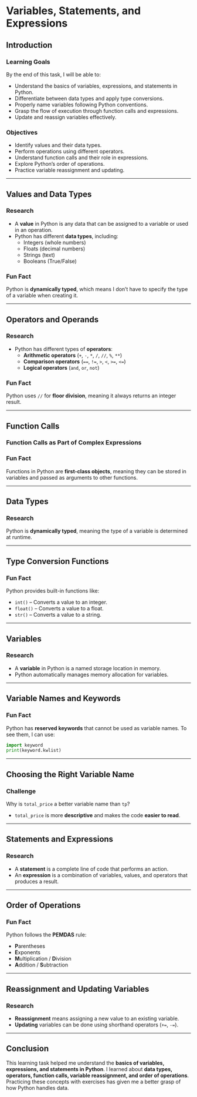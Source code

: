# Variables, Statements, and Expressions  

## **Introduction**  

### **Learning Goals**  
By the end of this task, I will be able to:  

- Understand the basics of variables, expressions, and statements in Python.  
- Differentiate between data types and apply type conversions.  
- Properly name variables following Python conventions.  
- Grasp the flow of execution through function calls and expressions.  
- Update and reassign variables effectively.  

### **Objectives**  
- Identify values and their data types.  
- Perform operations using different operators.  
- Understand function calls and their role in expressions.  
- Explore Python’s order of operations.  
- Practice variable reassignment and updating.  

---

## **Values and Data Types**  

### **Research**  
- A **value** in Python is any data that can be assigned to a variable or used in an operation.  
- Python has different **data types**, including:  
  - Integers (whole numbers)  
  - Floats (decimal numbers)  
  - Strings (text)  
  - Booleans (True/False)  

### **Fun Fact**  
Python is **dynamically typed**, which means I don’t have to specify the type of a variable when creating it.  

---

## **Operators and Operands**  

### **Research**  
- Python has different types of **operators**:  
  - **Arithmetic operators** (`+`, `-`, `*`, `/`, `//`, `%`, `**`)  
  - **Comparison operators** (`==`, `!=`, `>`, `<`, `>=`, `<=`)  
  - **Logical operators** (`and`, `or`, `not`)  

### **Fun Fact**  
Python uses `//` for **floor division**, meaning it always returns an integer result.  

---

## **Function Calls**  

### **Function Calls as Part of Complex Expressions**  

### **Fun Fact**  
Functions in Python are **first-class objects**, meaning they can be stored in variables and passed as arguments to other functions.  

---

## **Data Types**  

### **Research**  
Python is **dynamically typed**, meaning the type of a variable is determined at runtime.  

---

## **Type Conversion Functions**  

### **Fun Fact**  
Python provides built-in functions like:  
- `int()` – Converts a value to an integer.  
- `float()` – Converts a value to a float.  
- `str()` – Converts a value to a string.  

---

## **Variables**  

### **Research**  
- A **variable** in Python is a named storage location in memory.  
- Python automatically manages memory allocation for variables.  

---

## **Variable Names and Keywords**  

### **Fun Fact**  
Python has **reserved keywords** that cannot be used as variable names. To see them, I can use:  

```python
import keyword
print(keyword.kwlist)
```

---

## **Choosing the Right Variable Name**  

### **Challenge**  
Why is `total_price` a better variable name than `tp`?  
- `total_price` is more **descriptive** and makes the code **easier to read**.  

---

## **Statements and Expressions**  

### **Research**  
- A **statement** is a complete line of code that performs an action.  
- An **expression** is a combination of variables, values, and operators that produces a result.  

---

## **Order of Operations**  

### **Fun Fact**  
Python follows the **PEMDAS** rule:  
- **P**arentheses  
- **E**xponents  
- **M**ultiplication / **D**ivision  
- **A**ddition / **S**ubtraction  

---

## **Reassignment and Updating Variables**  

### **Research**  
- **Reassignment** means assigning a new value to an existing variable.  
- **Updating** variables can be done using shorthand operators (`+=`, `-=`).  

---

## **Conclusion**  

This learning task helped me understand the **basics of variables, expressions, and statements in Python**. I learned about **data types, operators, function calls, variable reassignment, and order of operations**. Practicing these concepts with exercises has given me a better grasp of how Python handles data.  
